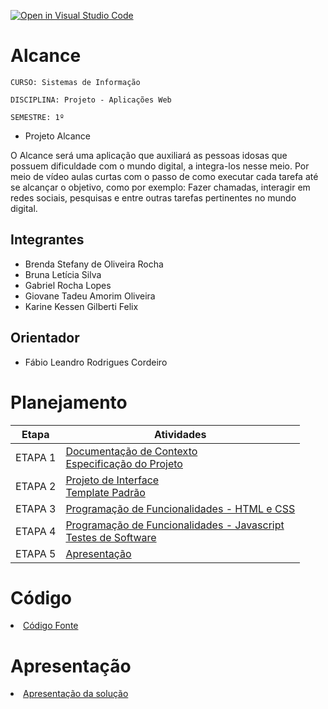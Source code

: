 [![Open in Visual Studio Code](https://classroom.github.com/assets/open-in-vscode-c66648af7eb3fe8bc4f294546bfd86ef473780cde1dea487d3c4ff354943c9ae.svg)](https://classroom.github.com/online_ide?assignment_repo_id=10303675&assignment_repo_type=AssignmentRepo)
# Alcance

`CURSO: Sistemas de Informação`

`DISCIPLINA: Projeto - Aplicações Web`

`SEMESTRE: 1º`

- Projeto Alcance

O Alcance será uma aplicação que auxiliará as pessoas idosas que possuem dificuldade com o mundo digital, a integra-los nesse meio. Por meio de vídeo aulas curtas com o passo de como executar cada tarefa até se alcançar o objetivo, como por exemplo: Fazer chamadas, interagir em redes sociais, pesquisas e entre outras tarefas pertinentes no mundo digital.   

## Integrantes

* Brenda Stefany de Oliveira Rocha
* Bruna Letícia Silva
* Gabriel Rocha Lopes
* Giovane Tadeu Amorim Oliveira
* Karine Kessen Gilberti Felix


## Orientador

* Fábio Leandro Rodrigues Cordeiro 

# Planejamento

| Etapa         | Atividades |
|  :----:   | ----------- |
| ETAPA 1         |[Documentação de Contexto](docs/context.md) <br> [Especificação do Projeto](docs/especification.md) |
| ETAPA 2         |[Projeto de Interface](docs/interface.md) <br> [Template Padrão](docs/template.md) |
| ETAPA 3         |[Programação de Funcionalidades - HTML e CSS](docs/development.md) |
| ETAPA 4        |[Programação de Funcionalidades - Javascript](docs/development.md) <br> [Testes de Software ](docs/tests.md) |
| ETAPA 5         | [Apresentação](presentation/README.md) |

# Código

<li><a href="src/README.md"> Código Fonte</a></li>

# Apresentação

<li><a href="presentation/README.md"> Apresentação da solução</a></li>
